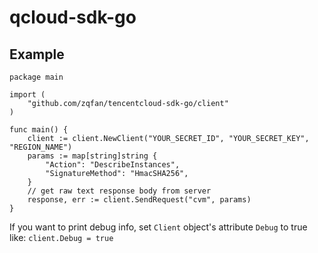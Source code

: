 # qcloud-sdk-go

## Example

```
package main

import (
    "github.com/zqfan/tencentcloud-sdk-go/client"
)

func main() {
    client := client.NewClient("YOUR_SECRET_ID", "YOUR_SECRET_KEY", "REGION_NAME")
    params := map[string]string {
        "Action": "DescribeInstances",
        "SignatureMethod": "HmacSHA256",
    }
    // get raw text response body from server
    response, err := client.SendRequest("cvm", params)
}
```

If you want to print debug info, set ``Client`` object's attribute ``Debug`` to true like: ``client.Debug = true``
